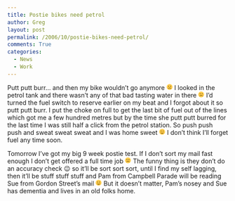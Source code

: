 ```yaml
---
title: Postie bikes need petrol
author: Greg
layout: post
permalink: /2006/10/postie-bikes-need-petrol/
comments: True
categories:
  - News
  - Work
---
```

Putt putt burr… and then my bike wouldn’t go anymore <img src="/wp-content/smilies/frownie.png" alt=":(" class="wp-smiley" style="height: 1em; max-height: 1em;" /> I looked in the petrol tank and there wasn’t any of that bad tasting water in there <img src="/wp-content/smilies/frownie.png" alt=":(" class="wp-smiley" style="height: 1em; max-height: 1em;" /> I’d turned the fuel switch to reserve earlier on my beat and I forgot about it so putt putt burr. I put the choke on full to get the last bit of fuel out of the lines which got me a few hundred metres but by the time she putt putt burred for the last time I was still half a click from the petrol station. So push push push and sweat sweat sweat and I was home sweet <img src="/wp-content/smilies/simple-smile.png" alt=":)" class="wp-smiley" style="height: 1em; max-height: 1em;" /> I don’t think I’ll forget fuel any time soon.

Tomorrow I’ve got my big 9 week postie test. If I don’t sort my mail fast enough I don’t get offered a full time job <img src="/wp-content/smilies/frownie.png" alt=":(" class="wp-smiley" style="height: 1em; max-height: 1em;" /> The funny thing is they don’t do an accuracy check 😉 so it’ll be sort sort sort, until I find my self lagging, then it’ll be stuff stuff stuff and Pam from Campbell Parade will be reading Sue from Gordon Street’s mail <img src="/wp-content/smilies/simple-smile.png" alt=":)" class="wp-smiley" style="height: 1em; max-height: 1em;" /> But it doesn’t matter, Pam’s nosey and Sue has dementia and lives in an old folks home.